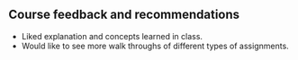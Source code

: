 ## Course feedback and recommendations

* Liked explanation and concepts learned in class.
* Would like to see more walk throughs of different types of assignments.
